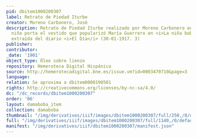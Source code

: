 ```yaml
---
pid: dbitem1000200307
label: Retrato de Piedad Iturbe
creator: Moreno Carbonero, José
description: Retrato de Piedad Iturbe realizado por Moreno Carbonero en el que la
  niña porta el vestido que popularizó María Guerrero en <i>La niña boba</i>. Imagen
  extraída del diario <i>El Día</i> (30-01-1917. 3)
publisher:
contributor:
_date: '1901'
object_type: Óleo sobre lienzo
repository: Hemeroteca Digital Hispánica
source: http://hemerotecadigital.bne.es/issue.vm?id=0003470710&page=3
language:
relation: Se aproxima a dbitem0000190501
rights: http://creativecommons.org/licenses/by-nc-sa/4.0/
dc: "/dc_records/dbitem1000200307"
order: '06'
layout: damaboba_item
collection: damaboba
thumbnail: "/img/derivatives/iiif/images/dbitem1000200307/full/250,/0/default.jpg"
full: "/img/derivatives/iiif/images/dbitem1000200307/full/1140,/0/default.jpg"
manifest: "/img/derivatives/iiif/dbitem1000200307/manifest.json"
---
```

